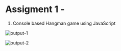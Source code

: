 # Assigment 1 - 
1. Console based Hangman game using JavaScript




![output-1](https://github.com/nio2004/CSI-WEB-DEV/assets/131904030/feb5b898-2726-4cec-b0e0-384b3cf891ae)










![output-2](https://github.com/nio2004/CSI-WEB-DEV/assets/131904030/e86c15cc-49a6-4fa0-bc1a-3e79494d6b75)

